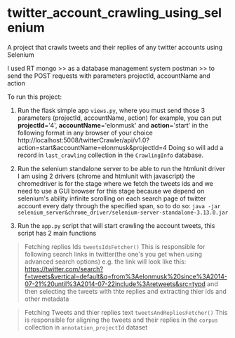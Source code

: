 # twitter_account_crawling_using_selenium
A project that crawls tweets and their replies of any twitter accounts using Selenium


I used RT mongo >> as a database management system
       postman >> to send the POST requests with parameters projectId, accountName and action

To run this project:

1. Run the flask simple app `views.py`, where you must send those 3 parameters (projectId, accountName, action) for example, you can put **projectId**='4', **accountName**='elonmusk' and **action**='start' in the following format in any browser of your choice http://localhost:5008/twitterCrawler/api/v1.0?action=start&accountName=elonmusk&projectId=4
Doing so will add a record in `last_crawling` collection in the `CrawlingInfo` database.

2. Run the selenium standalone server to be able to run the htmlunit driver
I am using 2 drivers (chrome and htmlunit with javascript) the chromedriver is for the stage where we fetch the tweets ids and we need to use a GUI browser for this stage because we depend on selenium's ability infinite scrolling on each search page of twitter account every daty through the specified span, so to do so:
 `java -jar selenium_server&chrome_driver/selenium-server-standalone-3.13.0.jar`  

3. Run the `app.py` script that will start crawling the account tweets, this script has 2 main functions 
> Fetching replies Ids  `tweetsIdsFetcher()`
This is responsible for following search links in twitter(the one's you get when using advanced search options) e.g. the link will look like this:
https://twitter.com/search?f=tweets&vertical=default&q=from%3Aelonmusk%20since%3A2014-07-21%20until%3A2014-07-22include%3Aretweets&src=typd 
and then selecting the tweets with thte replies and extracting thier ids and other metadata

> Fetching Tweets and thier replies text `tweetsAndRepliesFetcher()`
This is responsible for aligning the tweets and their replies in the `corpus` collection in `annotation_projectId` dataset




